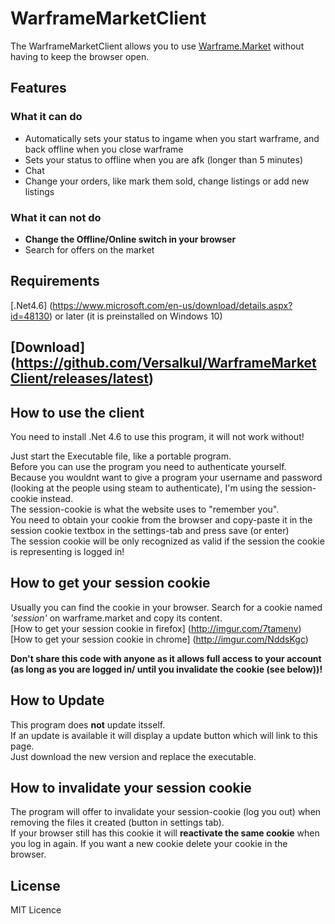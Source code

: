 # WarframeMarketClient
The WarframeMarketClient allows you to use [Warframe.Market](http://warframe.market) without having to keep the browser open.

## Features
### What it can do

 - Automatically sets your status to ingame when you start warframe, and back offline when you close warframe 
 - Sets your status to offline when you are afk (longer than 5 minutes)
 - Chat 
 - Change your orders, like mark them sold, change listings or add new listings

### What it can **not** do
 - **Change the Offline/Online switch in your browser**
 - Search for offers on the market

## Requirements

[.Net4.6] (https://www.microsoft.com/en-us/download/details.aspx?id=48130) or later (it is preinstalled on Windows 10)

## [Download] (https://github.com/Versalkul/WarframeMarketClient/releases/latest)

## How to use the client
You need to install .Net 4.6 to use this program, it will not work without! 

Just start the Executable file, like a portable program.  
Before you can use the program you need to authenticate yourself.  
Because you wouldnt want to give a program your username and password (looking at the people using steam to authenticate), I'm using the session-cookie instead.  
The session-cookie is what the website uses to "remember you".  
You need to obtain your cookie from the browser and copy-paste it in the session cookie textbox in the settings-tab and press save (or enter)  
The session cookie will be only recognized as valid if the session the cookie is representing is logged in!    

## How to get your session cookie
Usually you can find the cookie in your browser. Search for a cookie named *'session'* on warframe.market and copy its content.  
[How to get your session cookie in firefox] (http://imgur.com/7tamenv)  
[How to get your session cookie in chrome] (http://imgur.com/NddsKgc)  

**Don't share this code with anyone as it allows full access to your account (as long as you are logged in/ until you invalidate the cookie (see below))!**

## How to Update
This program does **not** update itsself.  
If an update is available it will display a update button which will link to this page.  
Just download the new version and replace the executable.

## How to invalidate your session cookie
The program will offer to invalidate your session-cookie (log you out) when removing the files it created (button in settings tab).  
If your browser still has this cookie it will **reactivate the same cookie** when you log in again.
If you want a new cookie delete your cookie in the browser.

## License
MIT Licence
